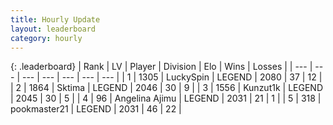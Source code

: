 ```yaml
---
title: Hourly Update
layout: leaderboard
category: hourly
---
```


{: .leaderboard}
| Rank | LV | Player | Division | Elo | Wins | Losses |
| --- | --- | --- | --- | --- | --- | --- |
| <span data-change="0">1</span> | 1305 | <span title="ID: 498412">LuckySpin</span> | LEGEND | <span data-change="0">2080</span> | <span data-change="0">37</span> | <span data-change="0">12</span> |
| <span data-change="1">2</span> | 1864 | <span title="ID: 353063">Sktima</span> | LEGEND | <span data-change="7">2046</span> | <span data-change="5">30</span> | <span data-change="2">9</span> |
| <span data-change="-1">3</span> | 1556 | <span title="ID: 392407">Kunzut1k</span> | LEGEND | <span data-change="0">2045</span> | <span data-change="0">30</span> | <span data-change="0">5</span> |
| <span data-change="6">4</span> | 96 | <span title="ID: 669171">Angelina Ajimu</span> | LEGEND | <span data-change="22">2031</span> | <span data-change="3">21</span> | <span data-change="0">1</span> |
| <span data-change="-1">5</span> | 318 | <span title="ID: 652474">pookmaster21</span> | LEGEND | <span data-change="0">2031</span> | <span data-change="0">46</span> | <span data-change="0">22</span> |